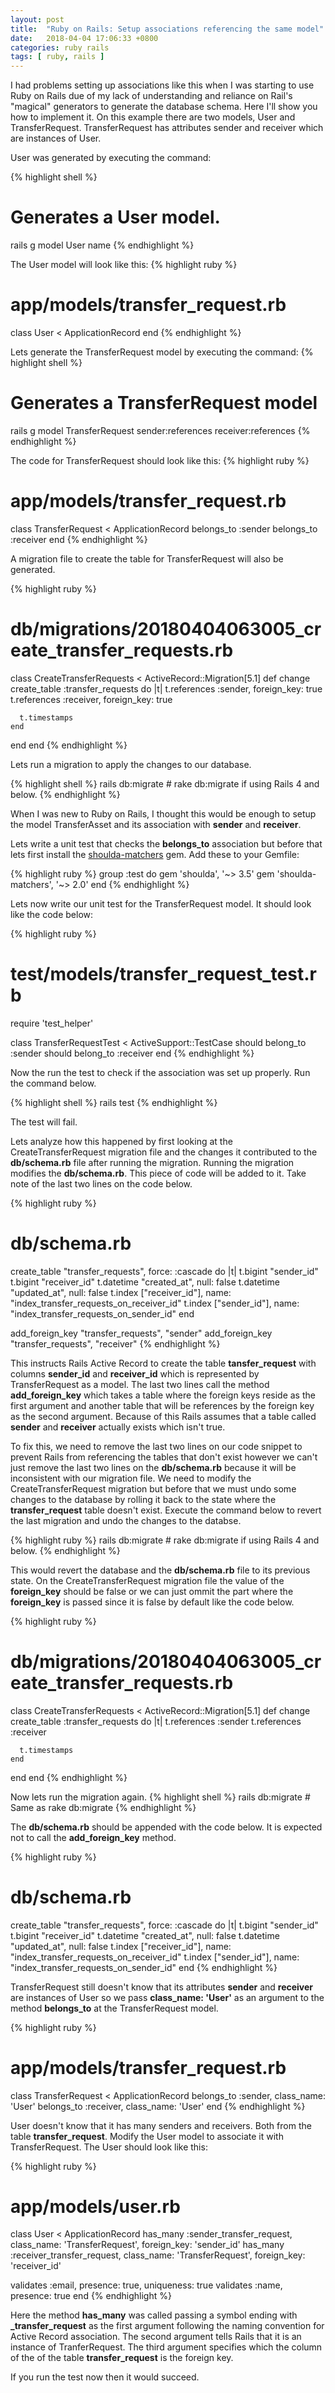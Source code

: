 ```yaml
---
layout: post
title:  "Ruby on Rails: Setup associations referencing the same model"
date:   2018-04-04 17:06:33 +0800
categories: ruby rails
tags: [ ruby, rails ]
---
```

I had problems setting up associations like this when I was starting to use Ruby
on Rails due of my lack of understanding and reliance on Rail's "magical"
generators to generate the database schema. Here I'll show you how to implement
it. On this example there are two models, User and TransferRequest.
TransferRequest has attributes sender and receiver which are instances of User.

User was generated by executing the command:

{% highlight shell %}
# Generates a User model.
rails g model User name
{% endhighlight %}

The User model will look like this:
{% highlight ruby %}
# app/models/transfer_request.rb
class User < ApplicationRecord
end
{% endhighlight %}

Lets generate the TransferRequest model by executing the command:
{% highlight shell %}
# Generates a TransferRequest model
rails g model TransferRequest sender:references receiver:references
{% endhighlight %}

The code for TransferRequest should look like this:
{% highlight ruby %}
# app/models/transfer_request.rb
class TransferRequest < ApplicationRecord
  belongs_to :sender
  belongs_to :receiver
end
{% endhighlight %}

A migration file to create the table for TransferRequest will also be generated.

{% highlight ruby %}
# db/migrations/20180404063005_create_transfer_requests.rb
class CreateTransferRequests < ActiveRecord::Migration[5.1]
  def change
    create_table :transfer_requests do |t|
      t.references :sender, foreign_key: true
      t.references :receiver, foreign_key: true

      t.timestamps
    end
  end
end
{% endhighlight %}

Lets run a migration to apply the changes to our database.

{% highlight shell %}
rails db:migrate # rake db:migrate if using Rails 4 and below.
{% endhighlight %}

When I was new to Ruby on Rails, I thought this would be enough to setup the
model TransferAsset and its association with **sender** and **receiver**.

Lets write a unit test that checks the **belongs_to** association but before
that lets first install the
[shoulda-matchers](https://github.com/thoughtbot/shoulda-matchers) gem. Add
these to your Gemfile:

{% highlight ruby %}
group :test do
  gem 'shoulda', '~> 3.5'
  gem 'shoulda-matchers', '~> 2.0'
end
{% endhighlight %}

Lets now write our unit test for the TransferRequest model. It should look like
the code below:

{% highlight ruby %}
# test/models/transfer_request_test.rb
require 'test_helper'

class TransferRequestTest < ActiveSupport::TestCase
  should belong_to :sender
  should belong_to :receiver
end
{% endhighlight %}

Now the run the test to check if the association was set up properly. Run the
command below.

{% highlight shell %}
rails test
{% endhighlight %}

The test will fail.

Lets analyze how this happened by first looking at the CreateTransferRequest
migration file and the changes it contributed to the **db/schema.rb** file after
running the migration. Running the migration modifies the **db/schema.rb**. This
piece of code will be added to it. Take note of the last two lines on the code
below.

{% highlight ruby %}
# db/schema.rb
create_table "transfer_requests", force: :cascade do |t|
  t.bigint "sender_id"
  t.bigint "receiver_id"
  t.datetime "created_at", null: false
  t.datetime "updated_at", null: false
  t.index ["receiver_id"], name: "index_transfer_requests_on_receiver_id"
  t.index ["sender_id"], name: "index_transfer_requests_on_sender_id"
end

add_foreign_key "transfer_requests", "sender"
add_foreign_key "transfer_requests", "receiver"
{% endhighlight %}

This instructs Rails Active Record to create the table **tansfer_request** with
columns **sender_id** and **receiver_id** which is represented by
TransferRequest as a model. The last two lines call the method
**add_foreign_key** which takes a table where the foreign keys reside as the
first argument and another table that will be references by the foreign key as
the second argument. Because of this Rails assumes that a table called
**sender** and **receiver** actually exists which
isn't true.

To fix this, we need to remove the last two lines on our code snippet to prevent
Rails from referencing the tables that don't exist however we can't just remove
the last two lines on the **db/schema.rb** because it will be inconsistent with
our migration file. We need to modify the CreateTransferRequest migration but
before that we must undo some changes to the database by rolling it back to the
state where the **transfer_request** table doesn't exist. Execute the command
below to revert the last migration and undo the changes to the databse.

{% highlight ruby %}
rails db:migrate # rake db:migrate if using Rails 4 and below.
{% endhighlight %}

This would revert the database and the **db/schema.rb** file to its previous
state. On the CreateTransferRequest migration file the value of the
**foreign_key** should be false or we can just ommit the part where the
**foreign_key** is passed since it is false by default like the code below.

{% highlight ruby %}
# db/migrations/20180404063005_create_transfer_requests.rb
class CreateTransferRequests < ActiveRecord::Migration[5.1]
  def change
    create_table :transfer_requests do |t|
      t.references :sender
      t.references :receiver

      t.timestamps
    end
  end
end
{% endhighlight %}

Now lets run the migration again.
{% highlight shell %}
rails db:migrate # Same as rake db:migrate
{% endhighlight %}

The **db/schema.rb** should be appended with the code below. It is expected not to
call the **add_foreign_key** method.

{% highlight ruby %}
# db/schema.rb
create_table "transfer_requests", force: :cascade do |t|
  t.bigint "sender_id"
  t.bigint "receiver_id"
  t.datetime "created_at", null: false
  t.datetime "updated_at", null: false
  t.index ["receiver_id"], name: "index_transfer_requests_on_receiver_id"
  t.index ["sender_id"], name: "index_transfer_requests_on_sender_id"
end
{% endhighlight %}

TransferRequest still doesn't know that its attributes **sender** and
**receiver** are instances of User so we pass **class_name: 'User'** as an
argument to the method **belongs_to** at the TransferRequest model.

{% highlight ruby %}
# app/models/transfer_request.rb
class TransferRequest < ApplicationRecord
  belongs_to :sender, class_name: 'User'
  belongs_to :receiver, class_name: 'User'
end
{% endhighlight %}


User doesn't know that it has many senders and receivers. Both from the table
**transfer_request**. Modify the User model to associate it with TransferRequest.
The User should look like this:

{% highlight ruby %}
# app/models/user.rb
class User < ApplicationRecord
  has_many :sender_transfer_request, class_name: 'TransferRequest',
    foreign_key: 'sender_id'
  has_many :receiver_transfer_request, class_name: 'TransferRequest',
    foreign_key: 'receiver_id'

  validates :email, presence: true, uniqueness: true
  validates :name, presence: true
end
{% endhighlight %}

Here the method **has_many** was called passing a symbol ending with
**_transfer_request** as the first argument following the naming convention for
Active Record association. The second argument tells Rails that it is an
instance of TranferRequest. The third argument specifies which the column of the
of the table **transfer_request** is the foreign key.

If you run the test now then it would succeed.

